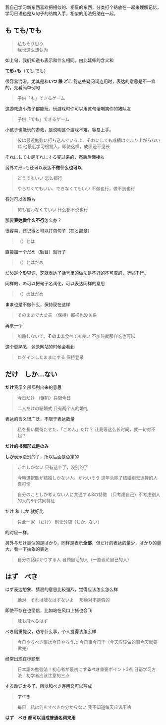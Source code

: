 我自己学习新东西喜欢把相似的、相反的东西，分类打个结放在一起来理解记忆，学习日语也是从句子的结构入手，相似的用法归纳在一起。

## も ても/でも

> 私もそう思う  
> 我也这么想认为

如上句，我们知道も表示和什么相同。由此延伸的含义和

**て形+も**（ても でも）

很容易混淆。尤其是和**いつ 誰 どこ 何**这些疑问词连用时，表达的意思是不一样的，先看简单例句  


> 子供「も」できるゲーム

这游戏连小孩子都能玩，玩游戏时你可以用这句话嘲笑你的猪队友

> 子供「でも」できるゲーム

小孩子也能玩的游戏，是说明这个游戏不难，容易上手。

> 彼は最近勉強に打ち込んでいるよ、それにしても成績はあまり上がらないね
> 他最近学习很投入，即使这样，成绩还不见长

それにしても是それにする变过来的，然后后面接も  


另外て形+も还可以表达**不做什么也可以**

> どうでもいい
> 怎么都行
>  
> やらなくてもいい、できなくてもいい 
> 不做也行，做不到也行

有时可以省略も

> 何も言わなくていい
> 什么都不说也行

那要**表达做什么不行**怎么办？

很容易，还记得と可以打包句子（在と那章）

> （）とは

直接加一个だめ（駄目）就行了

> （）とはだめ

だめ是个形容词，这就表达了括号里的做法是不好的不可取的，所以不行。

同样的，の可以把句子名词化，可以表达同样的意思

> （）のはだめ


**まま**也是不做什么，保持现在这样

> そのままで大丈夫 
> （保持）那样也没关系

再来一个 


> 加熱しないで、**そのまま**食べても良い
> 不加热就那样吃也可以

这个更熟悉，登录网站的时候会看到

> ログインしたままにする
> 保持登录

## だけ　しか...ない

**だけ**表示全部都列出来的意思

> 今日だけ
> （促销）只限今日 
>  
> 二人だけの結婚式 
> 只有两个人的婚礼

表达的含义很广泛，不限于表达数量  


> 私を長い間待たせた、「ごめん」だけ？
> 让我等这么长时间，就一句对不起？


**だけ的书面形式是のみ**

  


**しか**表示没别的了，所以后面是否定的

> これしかない
> 只有这个了，没别的了
>
> 今時選択肢が結婚しかない人、かわいそう
> 这年头除了结婚别无选择的人真可怜


> 自分のことしか考えない人に共通する8の特徴
> （只考虑自己）不考虑别人的人的8个共同特征

  


だけ 和 しか 就好比

> 只此一家 （だけ）
> 别无分店（しか...ない）

的对应一样。  


另外与だけ类似的是ばかり，同样是表示**全部**，但だけ的表达的量少，ばかり的量大，看一下抽象的表达

> 自分の話ばかりする人
> 自顾自话的人（一直谈论自己的人）

  


## はず　べき

はず表达想象、猜测的意思比较强烈，觉得应该怎么怎么样

> 絶対　それは嘘なはずないよ　 
> 那绝对不是假的

即使不存在也坚信，比如站在风口上猪也会飞  

> 豚も飛べるはず

べき侧重提议，劝导什么事，个人觉得该怎么样

> 今日やるべき事は今日やろうよ
> 今日事今日毕（今天应该做的事今天就要做完）

经常出现在标题里

> 日本語の勉強法！初心者が最初に**するべき**重要ポイント3点
> 日语学习方法！初学者应该注意的三点

する动词太多了，所以和べき连用又可以写成

> **すべき**

> 毎日　私は何をすべきか分からない
> 我不知道每天应该干啥

**はず　べき 都可以当成普通名词来用**

